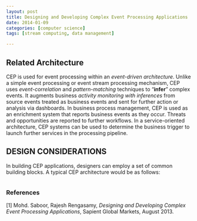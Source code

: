```yaml
---
layout: post
title: Designing and Developing Complex Event Processing Applications
date: 2014-01-09
categories: [computer science]
tags: [stream computing, data management]

---
```

<script type="text/javascript"  src="http://cdn.mathjax.org/mathjax/latest/MathJax.js?config=TeX-AMS-MML_HTMLorMML"></script>

Related Architecture
---

CEP is used for event processing within an *event-driven architecture*. Unlike a simple event processing or event stream processing mechanism, CEP uses *event-correlation* and *pattern-matching* techniques to “**infer**” complex events. It augments business *activity monitoring with inferences* from source events treated as business events and sent for further action or analysis via dashboards. In business process management, CEP is used as an enrichment system that reports business events as they occur. Threats and opportunities are reported to further workflows. In a service-oriented architecture, CEP systems can be used to determine the business trigger to launch further services in the processing pipeline.


DESIGN CONSIDERATIONS
---

In building CEP applications, designers can employ a set of common building blocks. A typical CEP architecture would be as follows:

![]()

### References
[1] Mohd. Saboor, Rajesh Rengasamy, *Designing and Developing Complex Event Processing Applications*, Sapient Global Markets, August 2013.